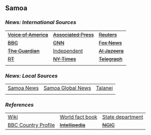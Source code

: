 ## Samoa ##

### _News: International Sources_ ###
|   |   |   |
| --- | --- | --- |
| [~~Voice of America~~]() | [~~Associated Press~~]() | [~~Reuters~~]() |
| [~~BBC~~]() | [~~CNN~~]() | [~~Fox News~~]() |
| [~~The Guardian~~]()  | [Independent](https://www.independent.co.uk/topic/Samoa) | [~~Al Jazeera~~]() |
| [~~RT~~]() | [~~NY Times~~]() | [~~Telegraph~~]() |
|  |  |  |

### _News: Local Sources_ ###
|   |   |   |
| --- | --- | --- |
| [Samoa News](https://samoanews.com/) | [Samoa Global News](https://samoaglobalnews.com/) | [Talanei](https://www.talanei.com/) |
|  |  |  |


### _References_ ###
|   |   |   |
| --- | --- | --- |
| [Wiki](https://en.wikipedia.org/wiki/Samoa) | [World fact book](https://www.cia.gov/library/publications/resources/the-world-factbook/geos/ws.html) | [State department](https://www.state.gov/countries-areas/samoa/) |
| [BBC Country Profile](https://www.bbc.com/news/world-asia-15655855) | [~~Intellipedia~~]() | [~~NGIC~~]() |
